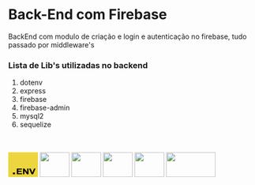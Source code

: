 <h1> Back-End com Firebase </h1>

<p>
    BackEnd com modulo de criação e login e autenticação no firebase, tudo passado por middleware's
 </p>

<h3> Lista de Lib's utilizadas no backend </h3>
 <ol>
  <li>dotenv </li>
  <li>express </li>
  <li>firebase </li>
  <li>firebase-admin </li>
  <li>mysql2 </li>
  <li>sequelize </li>
 </ol>

<div style="display: inline_block"><br> <div style="display: inline_block"><br>
  <img height="50" width="60" src="https://raw.githubusercontent.com/motdotla/dotenv/master/dotenv.png"> 
  <img height="50" width="60" src="https://w7.pngwing.com/pngs/846/87/png-transparent-mean-solution-stack-express-js-node-js-javascript-github-text-trademark-logo.png"> 
  <img height="50" width="60" src="https://img1.gratispng.com/20180609/ryh/kisspng-firebase-cloud-messaging-google-cloud-messaging-api-as-a-service-5b1bf782ac0ca2.2103995315285594907047.jpg"> 
  <img height="50" width="60" src="https://img1.gratispng.com/20180609/ryh/kisspng-firebase-cloud-messaging-google-cloud-messaging-api-as-a-service-5b1bf782ac0ca2.2103995315285594907047.jpg"> 
  <img height="50" width="60" src="https://www.pngfind.com/pngs/m/168-1682233_mysql-mysql-logo-circle-hd-png-download.png">
  <img height="50" width="100" src="https://www.luiztools.com.br/wp-content/uploads/2021/01/sequelize.png">     
</div>

